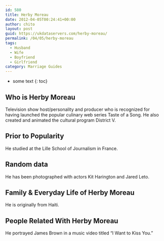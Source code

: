 ```yaml
---
id: 580
title: Herby Moreau
date: 2012-04-05T00:24:41+00:00
author: chito
layout: post
guid: https://ukdataservers.com/herby-moreau/
permalink: /04/05/herby-moreau
tags:
  - Husband
  - Wife
  - Boyfriend
  - Girlfriend
category: Marriage Guides
---
```


* some text
{: toc}


## Who is  Herby Moreau
                  
                  
                  
Television show host/personality and producer who is recognized for having launched the popular culinary web series Taste of a Song. He also created and animated the cultural program District V.
                  
                
                
                
## Prior to Popularity 
                  
                  
                  
He studied at the Lille School of Journalism in France. 
                  
                
                
                
## Random data 
                  
                  
                  
He has been photographed with actors Kit Harington and Jared Leto. 
                  
                
                
                
## Family & Everyday Life of Herby Moreau
                  
                  
                  
He is originally from Haiti.
                  
                
                
                
## People Related With  Herby Moreau
                  
                  
                  
He portrayed James Brown in a music video titled &#8220;I Want to Kiss You.&#8221;
                  
                
              
            
          
          
          
    
    
  
